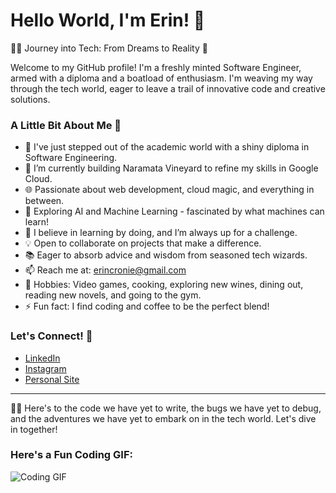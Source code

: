 # Hello World, I'm Erin! 🌟

👩‍💻 Journey into Tech: From Dreams to Reality 🚀

Welcome to my GitHub profile! I'm a freshly minted Software Engineer, armed with a diploma and a boatload of enthusiasm. I'm weaving my way through the tech world, eager to leave a trail of innovative code and creative solutions.

### A Little Bit About Me 🌈

- 🌟 I've just stepped out of the academic world with a shiny diploma in Software Engineering.
- 🚀 I’m currently building Naramata Vineyard to refine my skills in Google Cloud.
- 🌐 Passionate about web development, cloud magic, and everything in between.
- 🤖 Exploring AI and Machine Learning - fascinated by what machines can learn!
- 🧠 I believe in learning by doing, and I’m always up for a challenge.
- 💡 Open to collaborate on projects that make a difference.
- 📚 Eager to absorb advice and wisdom from seasoned tech wizards.
- 📫 Reach me at: erincronie@gmail.com
- 🎨 Hobbies: Video games, cooking, exploring new wines, dining out, reading new novels, and going to the gym.
- ⚡ Fun fact: I find coding and coffee to be the perfect blend!

### Let's Connect! 🤝

- [LinkedIn](https://www.linkedin.com/in/erin-cronie/)
- [Instagram](https://www.instagram.com/cloud9calm/)
- [Personal Site](https://erincronie.me/)

---

👩‍💻 Here's to the code we have yet to write, the bugs we have yet to debug, and the adventures we have yet to embark on in the tech world. Let's dive in together!

### Here's a Fun Coding GIF:

![Coding GIF](https://gifdb.com/images/high/cartoon-character-louise-belcher-coding-is-fun-ctmkcciuc1gyxos2.gif)


